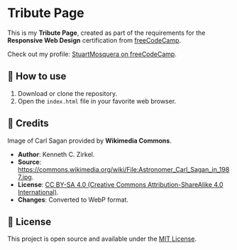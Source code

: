 # Tribute Page
This is my **Tribute Page**, created as part of the requirements for the **Responsive Web Design** certification from [freeCodeCamp](https://www.freecodecamp.org/).

Check out my profile: [StuartMosquera on freeCodeCamp](https://www.freecodecamp.org/StuartMosquera).

## :rocket: How to use
1. Download or clone the repository.
2. Open the `index.html` file in your favorite web browser.

## :bust_in_silhouette: Credits
Image of Carl Sagan provided by **Wikimedia Commons**.
- **Author**: Kenneth C. Zirkel.
- **Source**: https://commons.wikimedia.org/wiki/File:Astronomer_Carl_Sagan_in_1987.jpg. 
- **License**: [CC BY-SA 4.0 (Creative Commons Attribution-ShareAlike 4.0 International)](https://creativecommons.org/licenses/by-sa/4.0/).
- **Changes**: Converted to WebP format.

## :key: License
This project is open source and available under the [MIT License](./LICENSE).
